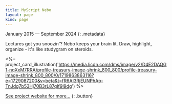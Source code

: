 ```yaml
---
title: MyScript Nebo
layout: page
kind: page
---
```



January 2015 — September 2024
{: .metadata}

Lectures got you snoozin'? Nebo keeps your brain lit. Draw, highlight, organize - it's like studygram on steroids.

<%= project_card_illustration('https://media.licdn.com/dms/image/v2/D4E2DAQG1-nqXxM7RRA/profile-treasury-image-shrink_800_800/profile-treasury-image-shrink_800_800/0/1719863863116?e=1729087200&v=beta&t=fR6AI3RjEUNPhAp-TnJdg7b53Hj70B3rL87qIf9l9dg') %>

[See project website for more…](https://www.nebo.app)
{: .button}
